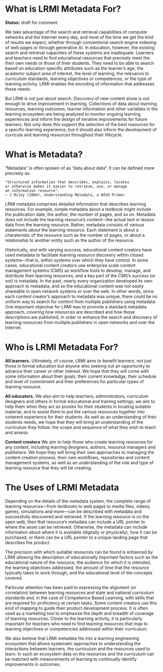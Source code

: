 # What is LRMI Metadata For?

**Status:** draft for comment

We take advantage of the search and retrieval capabilities of computer networks and the Internet every day, and most of the time we get the kind of results we expect, whether through conventional search engine indexing of web pages or through generative AI. In education, however, the existing search and retrieval capacities of these systems are inadequate. Learners and teachers need to find educational resources that precisely meet the their own needs or those of their students. They need to be able to search based on education-specific attributes such as the learner’s age, the academic subject area of interest, the level of learning, the relevance to curriculum standards, learning objectives or competences, or the type of learning activity. LRMI enables the encoding of information that addresses these needs.

But LRMI is not just about search. Discovery of new content alone is not enough to drive improvement in learning. Collections of data about learning resources, learning outcomes, learner information and other variables in the learning ecosystem are being analysed to monitor ongoing learning experiences and inform the design of iterative improvements for future learners. Not only does this support the selection of the best resources for a specific learning experience, but it should also inform the development of curricula and learning resources throughout their lifecycle.

# What is Metadata?

“Metadata” is often spoken of as “data about data”. It can be defined more precisely as:

    "Structured information that describes, explains, locates
    or otherwise makes it easier to retrieve, use, or manage
    an information resource".
    — J Riley (2004), Understanding Metadata, a NISO Primer

LRMI metadata comprises detailed information that describes learning resources. For example, simple metadata about a textbook might include the publication date, the author, the number of pages, and so on. Metadata does not include the learning resource’s content—the actual text or lesson data from the learning resource. Rather, metadata consists of various statements *about* the learning resource. Each statement is about a charateristic of the resource such as the number of pages, or about a relationship to another entity such as the author of the resource.

Historically, and with varying success, educational content creators have used metadata to facilitate learning resource discovery within closed systems—that is, within systems over which they have control. In some cases, educational content creators use enterprise scale content management systems (CMS) as workflow tools to develop, manage, and distribute their learning resources, and a key part of the CMS’s success (or not) is metadata. In the past, nearly every organization developed its own approach to metadata, and so the educational content was not easily shareable in open network systems or over the web. In other words, since each content creator’s approach to metadata was unique, there could be no uniform way to search for content from multiple publishers using metadata. One important objective for LRMI was to promote a standard metadata approach, covering how resources are described and how those descriptions are published, in order to enhance the search and discovery of learning resources from multiple publishers in open networks and over the Internet.

# Who is LRMI Metadata For?
**All learners.** Ultimately, of course, LRMI aims to benefit learners, not just those in formal education but anyone who seeking out an opportunity to advance their career or other interest. We hope that they will come with some information about their goals, their current knowledge, their schedule and level of commitment and their preferences for particular types of learning resource.

**All educators.** We also aim to help teachers, administrators, curriculum designers and others in formal educational and training settings; we aim to help them when they act as proxies for their students in locating suitable material, and to assist them to put the various resources together into coherent experience for their students. As well as an understanding of their students needs, we hope that they will bring an understanding of the curriculum they follow: the  scope and sequence of what they wish to teach and assess. 

**Content creators** We aim to help those who create learning resources for any context, including learning designers, authors, resource managers and publishers. We hope they will bring their own approaches to managing the content creation process, their own workflows, repositories and content management systems, as well as an understanding of the role and type of learning resource that they will be creating. 

# The Uses of LRMI Metadata

Depending on the details of the metadata system, the complete range of learning resources—from textbooks to web pages to media files, videos, games, simulations and more—can be described with metadata and successfully discovered and retrieved. If the learning resource is on the open web, then that resource’s metadata can include a URL pointer to where the asset can be retrieved. Otherwise, the metadata can include information about where it is available (digitally or physically), how it can be purchased, or there can be a URL pointer to a unique landing page that describes the product.

The precision with which suitable resources can be found is enhanced by LRMI allowing the description of educationally important factors such as the educational nature of the resource, the audience for which it is intended, the learning objectives addressed, the amount of time that the resource typically takes to work through, and the educational level of the concepts covered.

Particular attention has been paid to expressing the alignment (or correlation) between learning resources and state and national curriculum standards and, in the case of Competence Based Learning, with skills that are required for proficiency at certain tasks. Some content creators use this kind of mapping to guide their product development process. It is often used as a marketing tool to emphasize the depth and breadth of coverage of learning resources. Closer to the learning activity, it is particularly important for teachers who need to find learning resources that map to learning objectives or competencies addressed within their curriculum.

We also believe that LRMI metadata fits into a learning engineering ecosystem that allows systematic approaches to understanding the interactions between learners, the curriculum and the resources used to learn. In such an ecosystem data on the resources and the curriculum can be matched with measurements of learning to continually identify improvements in outcomes.